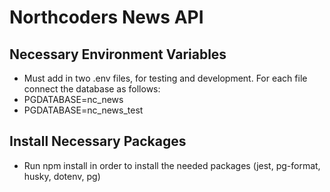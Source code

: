 # Northcoders News API

## Necessary Environment Variables

- Must add in two .env files, for testing and development. For each file connect the database as follows:
- PGDATABASE=nc_news
- PGDATABASE=nc_news_test

## Install Necessary Packages

- Run npm install in order to install the needed packages (jest, pg-format, husky, dotenv, pg)

